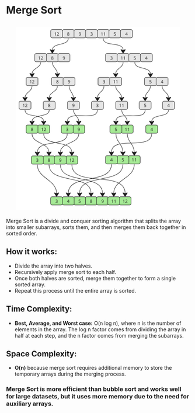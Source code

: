 # Merge Sort

<h2 align="center"> <img src="https://github.com/OsemaFadhel/Algorithms/blob/main/sorting/Merge%20Sort/merge_sort.png" width="450" height="500" /> </h2>

Merge Sort is a divide and conquer sorting algorithm that splits the array into smaller subarrays, sorts them, and then merges them back together in sorted order.

## How it works:

- Divide the array into two halves.
- Recursively apply merge sort to each half.
- Once both halves are sorted, merge them together to form a single sorted array.
- Repeat this process until the entire array is sorted.

## Time Complexity:

- **Best, Average, and Worst case:** O(n log n), where n is the number of elements in the array. The log n factor comes from dividing the array in half at each step, and the n factor comes from merging the subarrays.

## Space Complexity:

- **O(n)** because merge sort requires additional memory to store the temporary arrays during the merging process.

### Merge Sort is more efficient than bubble sort and works well for large datasets, but it uses more memory due to the need for auxiliary arrays.
